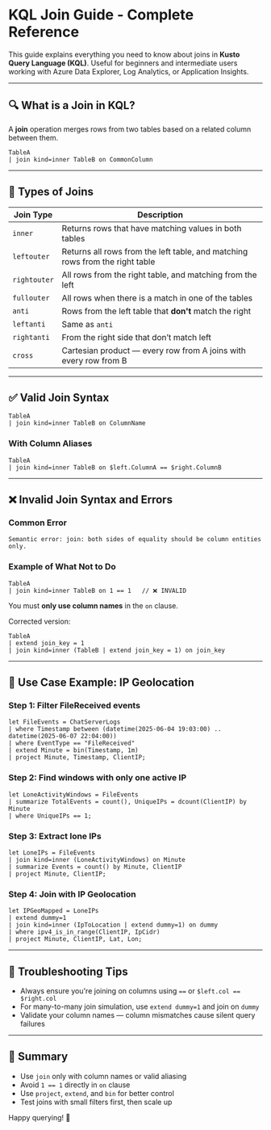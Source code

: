 
# KQL Join Guide - Complete Reference

This guide explains everything you need to know about joins in **Kusto Query Language (KQL)**. Useful for beginners and intermediate users working with Azure Data Explorer, Log Analytics, or Application Insights.

---

## 🔍 What is a Join in KQL?

A **join** operation merges rows from two tables based on a related column between them.

```kql
TableA
| join kind=inner TableB on CommonColumn
```

---

## 🔗 Types of Joins

| Join Type      | Description |
|----------------|-------------|
| `inner`        | Returns rows that have matching values in both tables |
| `leftouter`    | Returns all rows from the left table, and matching rows from the right table |
| `rightouter`   | All rows from the right table, and matching from the left |
| `fullouter`    | All rows when there is a match in one of the tables |
| `anti`         | Rows from the left table that **don't** match the right |
| `leftanti`     | Same as `anti` |
| `rightanti`    | From the right side that don’t match left |
| `cross`        | Cartesian product — every row from A joins with every row from B |

---

## ✅ Valid Join Syntax

```kql
TableA
| join kind=inner TableB on ColumnName
```

### With Column Aliases

```kql
TableA
| join kind=inner TableB on $left.ColumnA == $right.ColumnB
```

---

## ❌ Invalid Join Syntax and Errors

### Common Error

```text
Semantic error: join: both sides of equality should be column entities only.
```

### Example of What **Not** to Do

```kql
TableA
| join kind=inner TableB on 1 == 1   // ❌ INVALID
```

You must **only use column names** in the `on` clause.

Corrected version:

```kql
TableA
| extend join_key = 1
| join kind=inner (TableB | extend join_key = 1) on join_key
```

---

## 🧠 Use Case Example: IP Geolocation

### Step 1: Filter FileReceived events

```kql
let FileEvents = ChatServerLogs
| where Timestamp between (datetime(2025-06-04 19:03:00) .. datetime(2025-06-07 22:04:00))
| where EventType == "FileReceived"
| extend Minute = bin(Timestamp, 1m)
| project Minute, Timestamp, ClientIP;
```

### Step 2: Find windows with only one active IP

```kql
let LoneActivityWindows = FileEvents
| summarize TotalEvents = count(), UniqueIPs = dcount(ClientIP) by Minute
| where UniqueIPs == 1;
```

### Step 3: Extract lone IPs

```kql
let LoneIPs = FileEvents
| join kind=inner (LoneActivityWindows) on Minute
| summarize Events = count() by Minute, ClientIP
| project Minute, ClientIP;
```

### Step 4: Join with IP Geolocation

```kql
let IPGeoMapped = LoneIPs
| extend dummy=1
| join kind=inner (IpToLocation | extend dummy=1) on dummy
| where ipv4_is_in_range(ClientIP, IpCidr)
| project Minute, ClientIP, Lat, Lon;
```

---

## 🛑 Troubleshooting Tips

- Always ensure you're joining on columns using `==` or `$left.col == $right.col`
- For many-to-many join simulation, use `extend dummy=1` and join on `dummy`
- Validate your column names — column mismatches cause silent query failures

---

## 🧾 Summary

- Use `join` only with column names or valid aliasing
- Avoid `1 == 1` directly in `on` clause
- Use `project`, `extend`, and `bin` for better control
- Test joins with small filters first, then scale up

Happy querying! 🚀
